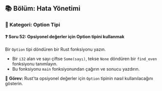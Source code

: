 ## 📚 Bölüm: Hata Yönetimi  
### 🔹 Kategori: Option Tipi  
#### ❓ Soru 52: Opsiyonel değerler için Option tipini kullanmak

Bir `Option` tipi döndüren bir Rust fonksiyonu yazın.

- Bir `i32` alan ve sayı çiftse `Some(sayı)`, tekse `None` döndüren bir `find_even` fonksiyonu tanımlayın.
- Bu fonksiyonu `main` fonksiyonundan çağırın ve sonucu yazdırın.

🔧 **Görev:** Rust'ta opsiyonel değerler için `Option` tipinin nasıl kullanılacağını gösterin.
